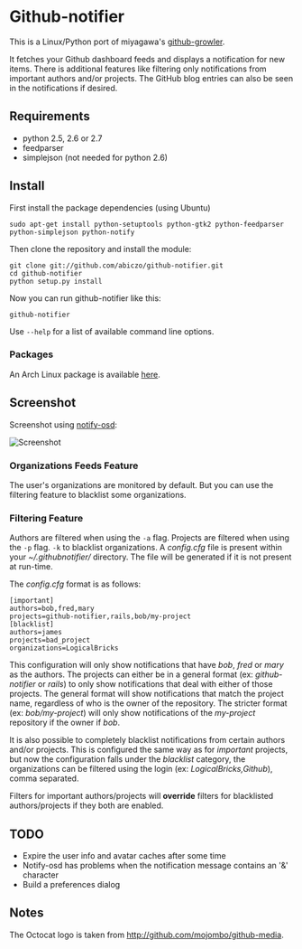 Github-notifier
===============

This is a Linux/Python port of miyagawa's [github-growler][github-growler].

It fetches your Github dashboard feeds and displays a notification for new
items. There is additional features like filtering only notifications from
important authors and/or projects. The GitHub blog entries can also be seen in
the notifications if desired.

Requirements
------------

* python 2.5, 2.6 or 2.7
* feedparser
* simplejson (not needed for python 2.6)

Install
-------

First install the package dependencies (using Ubuntu)

    sudo apt-get install python-setuptools python-gtk2 python-feedparser python-simplejson python-notify

Then clone the repository and install the module:

    git clone git://github.com/abiczo/github-notifier.git
    cd github-notifier
    python setup.py install

Now you can run github-notifier like this:

    github-notifier

Use `--help` for a list of available command line options.

### Packages

An Arch Linux package is available [here][arch-package].

Screenshot
----------

Screenshot using [notify-osd][notify-osd]:

![Screenshot](http://cloud.github.com/downloads/abiczo/github-notifier/github-notifier.png)


### Organizations Feeds Feature

The user's organizations are monitored by default. But you can use the filtering
feature to blacklist some organizations.

### Filtering Feature

Authors are filtered when using the `-a` flag. Projects are filtered when using
the `-p` flag. `-k` to blacklist organizations. A *config.cfg* file is present 
within your *~/.githubnotifier/* directory. The file will be generated if it is 
not present at run-time.

The *config.cfg* format is as follows:

    [important]
    authors=bob,fred,mary
    projects=github-notifier,rails,bob/my-project
    [blacklist]
    authors=james
    projects=bad_project
    organizations=LogicalBricks

This configuration will only show notifications that have *bob*, *fred* or
*mary* as the authors. The projects can either be in a general format (ex:
*github-notifier* or *rails*) to only show notifications that deal with either
of those projects. The general format will show notifications that match the
project name, regardless of who is the owner of the repository. The stricter
format (ex: *bob/my-project*) will only show notifications of the *my-project*
repository if the owner if *bob*. 

It is also possible to completely blacklist notifications from certain authors
and/or projects. This is configured the same way as for *important* projects,
but now the configuration falls under the *blacklist* category, the organizations 
can be filtered using the login (ex: *LogicalBricks,Github*), comma separated.


Filters for important authors/projects will **override** filters for
blacklisted authors/projects if they both are enabled.


TODO
----

* Expire the user info and avatar caches after some time
* Notify-osd has problems when the notification message contains
  an '&' character
* Build a preferences dialog

Notes
-----

The Octocat logo is taken from <http://github.com/mojombo/github-media>.

[github-growler]: http://github.com/miyagawa/github-growler
[arch-package]: http://aur.archlinux.org/packages.php?ID=25385
[notify-osd]: https://wiki.ubuntu.com/NotifyOSD
